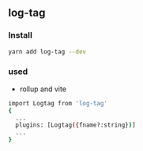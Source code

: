 ## log-tag

### Install
```bash
yarn add log-tag --dev
```

### used
- rollup and vite 
```bash
import Logtag from 'log-tag'
{
  ...
  plugins: [Logtag({fname?:string})]
  ...
}


```

